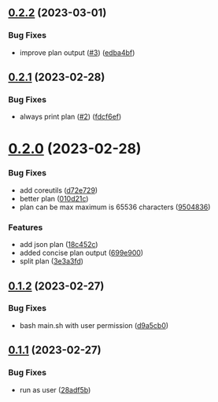 ## [0.2.2](https://github.com/3h4x/terragrunt-github-actions/compare/v0.2.1...v0.2.2) (2023-03-01)


### Bug Fixes

* improve plan output ([#3](https://github.com/3h4x/terragrunt-github-actions/issues/3)) ([edba4bf](https://github.com/3h4x/terragrunt-github-actions/commit/edba4bf5cd4956f5fba0986aceffe3a783134214))



## [0.2.1](https://github.com/3h4x/terragrunt-github-actions/compare/v0.2.0...v0.2.1) (2023-02-28)


### Bug Fixes

* always print plan ([#2](https://github.com/3h4x/terragrunt-github-actions/issues/2)) ([fdcf6ef](https://github.com/3h4x/terragrunt-github-actions/commit/fdcf6efd1579be5b60c4435f4ea64f83efd2e339))



# [0.2.0](https://github.com/3h4x/terragrunt-github-actions/compare/v0.1.2...v0.2.0) (2023-02-28)


### Bug Fixes

* add coreutils ([d72e729](https://github.com/3h4x/terragrunt-github-actions/commit/d72e7290f6353c23e740966ac42c7da87fd638d0))
* better plan ([010d21c](https://github.com/3h4x/terragrunt-github-actions/commit/010d21c6318202763d2241186e1d935cd6b19801))
* plan can be max maximum is 65536 characters ([9504836](https://github.com/3h4x/terragrunt-github-actions/commit/950483696b40614806ac7425518096289f7ececb))


### Features

* add json plan ([18c452c](https://github.com/3h4x/terragrunt-github-actions/commit/18c452c809d737e848213a3d907c745d0ce3db7f))
* added concise plan output ([699e900](https://github.com/3h4x/terragrunt-github-actions/commit/699e9009584d4c89aa2ec3e9162b51ca335a6860))
* split plan ([3e3a3fd](https://github.com/3h4x/terragrunt-github-actions/commit/3e3a3fd15086f7d32bf8117f07753e06ae9ef0c9))



## [0.1.2](https://github.com/3h4x/terragrunt-github-actions/compare/v0.1.1...v0.1.2) (2023-02-27)


### Bug Fixes

* bash main.sh with user permission ([d9a5cb0](https://github.com/3h4x/terragrunt-github-actions/commit/d9a5cb09b035909f7ef041aafe60659e4dd59263))



## [0.1.1](https://github.com/3h4x/terragrunt-github-actions/compare/v0.1.0...v0.1.1) (2023-02-27)


### Bug Fixes

* run as user ([28adf5b](https://github.com/3h4x/terragrunt-github-actions/commit/28adf5b98fb22335b01db91cf5f1a8b47f6d292b))



